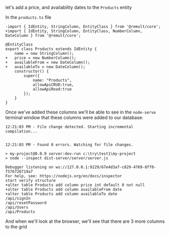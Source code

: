let's add a price, and availability dates to the `Products` entity

In the `products.ts` file
```csdiff
-import { IdEntity, StringColumn, EntityClass } from '@remult/core';
+import { IdEntity, StringColumn, EntityClass, NumberColumn, DateColumn } from '@remult/core';

@EntityClass
export class Products extends IdEntity {
    name = new StringColumn();
+   price = new NumberColumn();
+   availableFrom = new DateColumn();
+   availableTo = new DateColumn();
    constructor() {
        super({
            name: "Products",
            allowApiCRUD:true,
            allowApiRead:true
        });
    }
} 
```

Once we've added these columns we'll be able to see in the `node-serve` terminal window that these columns were added to our database:
```csdiff
12:21:03 PM - File change detected. Starting incremental compilation...


12:21:03 PM - Found 0 errors. Watching for file changes.

> my-project@0.0.0 server:dev-run c:\try\test1\my-project
> node --inspect dist-server/server/server.js

Debugger listening on ws://127.0.0.1:9229/67e4d3a7-c829-4769-8ff0-f576726719a7
For help, see: https://nodejs.org/en/docs/inspector
start verify structure
+alter table Products add column price int default 0 not null
+alter table Products add column availableFrom date
+alter table Products add column availableTo date
/api/signIn
/api/resetPassword
/api/Users
/api/Products
```

And when we'll look at the browser, we'll see that there are 3 more columns to the grid
